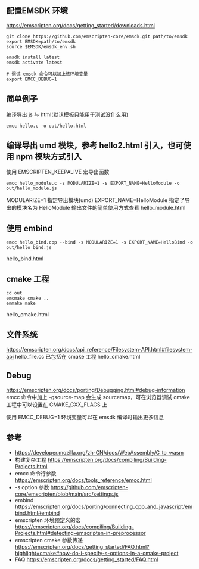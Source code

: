 ## 配置EMSDK 环境

https://emscripten.org/docs/getting_started/downloads.html
```
git clone https://github.com/emscripten-core/emsdk.git path/to/emsdk
export EMSDK=path/to/emsdk
source $EMSDK/emsdk_env.sh

emsdk install latest
emsdk activate latest

# 调试 emsdk 命令可以加上该环境变量
export EMCC_DEBUG=1
```

## 简单例子

编译导出 js 与 html(默认模板只能用于测试没什么用)
```
emcc hello.c -o out/hello.html
```

## 编译导出 umd 模块，参考 hello2.html 引入，也可使用 npm 模块方式引入
使用 EMSCRIPTEN_KEEPALIVE 宏导出函数
```
emcc hello_module.c -s MODULARIZE=1 -s EXPORT_NAME=HelloModule -o out/hello_module.js
```
MODULARIZE=1 指定导出模块(umd)
EXPORT_NAME=HelloModule 指定了导出的模块名为 HelloModule
输出文件的简单使用方式查看 hello_module.html

## 使用 embind
```
emcc hello_bind.cpp --bind -s MODULARIZE=1 -s EXPORT_NAME=HelloBind -o out/hello_bind.js
```
hello_bind.html

## cmake 工程

```
cd out
emcmake cmake ..
emmake make
```
hello_cmake.html

## 文件系统
https://emscripten.org/docs/api_reference/Filesystem-API.html#filesystem-api
hello_file.cc 已包括在 cmake 工程
hello_cmake.html

## Debug
https://emscripten.org/docs/porting/Debugging.html#debug-information
emcc 命令中加上 -gsource-map 会生成 sourcemap，可在浏览器调试
cmake 工程中可以设置在 CMAKE_CXX_FLAGS 上

使用 EMCC_DEBUG=1 环境变量可以在 emsdk 编译时输出更多信息


## 参考

- https://developer.mozilla.org/zh-CN/docs/WebAssembly/C_to_wasm
- 构建复杂工程 https://emscripten.org/docs/compiling/Building-Projects.html
- emcc 命令行参数 https://emscripten.org/docs/tools_reference/emcc.html
- -s option 参数 https://github.com/emscripten-core/emscripten/blob/main/src/settings.js
- embind https://emscripten.org/docs/porting/connecting_cpp_and_javascript/embind.html#embind
- emscripten 环境预定义的宏 https://emscripten.org/docs/compiling/Building-Projects.html#detecting-emscripten-in-preprocessor
- emscripten cmake 参数传递 https://emscripten.org/docs/getting_started/FAQ.html?highlight=cmake#how-do-i-specify-s-options-in-a-cmake-project
- FAQ https://emscripten.org/docs/getting_started/FAQ.html
